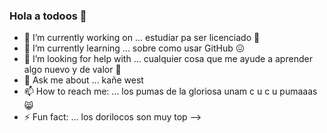 ### Hola a todoos 👋

- 🔭 I’m currently working on ... estudiar pa ser licenciado 🏫
- 🌱 I’m currently learning ... sobre como usar GitHub 😖
- 🤔 I’m looking for help with ... cualquier cosa que me ayude a aprender algo nuevo y de valor 🤠
- 💬 Ask me about ... kañe west 
- 📫 How to reach me: ... los pumas de la gloriosa unam c u c u pumaaas 😸
- ⚡ Fun fact: ... los dorilocos son muy top
-->
